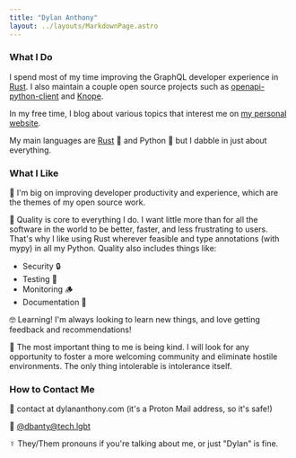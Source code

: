 ```yaml
---
title: "Dylan Anthony"
layout: ../layouts/MarkdownPage.astro
---
```


### What I Do

I spend most of my time improving the GraphQL developer experience in [Rust]. I also maintain a couple open source projects such as [openapi-python-client] and [Knope].

In my free time, I blog about various topics that interest me on [my personal website][website].

My main languages are [Rust] 🦀 and Python 🐍 but I dabble in just about everything.

### What I Like

🥰 I'm big on improving developer productivity and experience, which are the themes of my open source work.

🧐 Quality is core to everything I do. I want little more than for all the software in the world to be better, faster, and less frustrating to users. That's why I like using Rust wherever feasible and type annotations (with mypy) in all my Python. Quality also includes things like:
- Security 🔒
- Testing 🧪
- Monitoring 🪵
- Documentation 📜

🤓 Learning! I'm always looking to learn new things, and love getting feedback and recommendations!

💜 The most important thing to me is being kind. I will look for any opportunity to foster a more welcoming community and eliminate hostile environments. The only thing intolerable is intolerance itself.

### How to Contact Me

💌 contact at dylananthony.com (it's a Proton Mail address, so it's safe!)

🐘 [@dbanty@tech.lgbt](https://tech.lgbt/@dbanty)

☿ They/Them pronouns if you're talking about me, or just "Dylan" is fine.

[Rust]: https://doc.rust-lang.org/stable/book/foreword.html
[openapi-python-client]: https://github.com/triaxtec/openapi-python-client
[knope]: https://github.com/knope-dev/knope
[website]: https://dylananthony.com